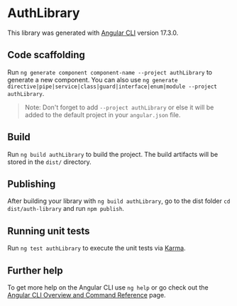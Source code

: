 # AuthLibrary

This library was generated with [Angular CLI](https://github.com/angular/angular-cli) version 17.3.0.

## Code scaffolding

Run `ng generate component component-name --project authLibrary` to generate a new component. You can also use `ng generate directive|pipe|service|class|guard|interface|enum|module --project authLibrary`.
> Note: Don't forget to add `--project authLibrary` or else it will be added to the default project in your `angular.json` file. 

## Build

Run `ng build authLibrary` to build the project. The build artifacts will be stored in the `dist/` directory.

## Publishing

After building your library with `ng build authLibrary`, go to the dist folder `cd dist/auth-library` and run `npm publish`.

## Running unit tests

Run `ng test authLibrary` to execute the unit tests via [Karma](https://karma-runner.github.io).

## Further help

To get more help on the Angular CLI use `ng help` or go check out the [Angular CLI Overview and Command Reference](https://angular.io/cli) page.
